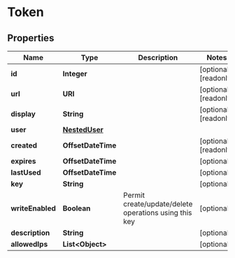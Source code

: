 

# Token


## Properties

| Name | Type | Description | Notes |
|------------ | ------------- | ------------- | -------------|
|**id** | **Integer** |  |  [optional] [readonly] |
|**url** | **URI** |  |  [optional] [readonly] |
|**display** | **String** |  |  [optional] [readonly] |
|**user** | [**NestedUser**](NestedUser.md) |  |  |
|**created** | **OffsetDateTime** |  |  [optional] [readonly] |
|**expires** | **OffsetDateTime** |  |  [optional] |
|**lastUsed** | **OffsetDateTime** |  |  [optional] |
|**key** | **String** |  |  [optional] |
|**writeEnabled** | **Boolean** | Permit create/update/delete operations using this key |  [optional] |
|**description** | **String** |  |  [optional] |
|**allowedIps** | **List&lt;Object&gt;** |  |  [optional] |



